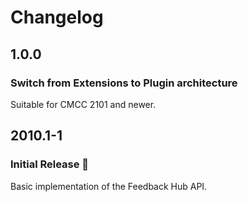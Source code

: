 Changelog
================================================================================

1.0.0
--------------------------------------------------------------------------------

### Switch from Extensions to Plugin architecture

Suitable for CMCC 2101 and newer. 


2010.1-1
--------------------------------------------------------------------------------

### Initial Release 🥳

Basic implementation of the Feedback Hub API.
